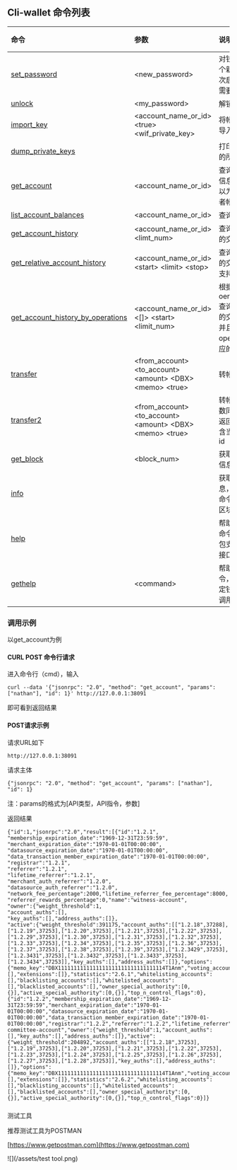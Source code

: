 ## Cli-wallet 命令列表

| 命令 | 参数 | 说明 | 备注 |
| :--- | :--- | :--- | :--- |
| [set\_password](/api/cli-wallet-api/setpassword.md) | &lt;new\_password&gt; | 对钱包设置一个新密码。首次启动钱包，需要设置密码 |  |
| [unlock](/api/cli-wallet-api/unlock.md) | &lt;my\_password&gt; | 解锁钱包 |  |
| [import\_key](/api/cli-wallet-api/importkey.md) | &lt;account\_name\_or\_id&gt;         &lt;true&gt; &lt;wif\_private\_key&gt; | 将帐户的私钥导入到钱包 |  |
| [dump\_private\_keys](/api/cli-wallet-api/dumpprivate-keys.md) |  | 打印钱包拥有的所有私钥对 |  |
| [get\_account](/api/cli-wallet-api/getaccount.md) | &lt;account\_name\_or\_id&gt; | 查询指定帐户信息，参数可以为帐户名或者帐户id |  |
| [list\_account\_balances](/api/cli-wallet-api/listaccount-balances.md) | &lt;account\_name\_or\_id&gt; | 查询帐户余额 |  |
| [get\_account\_history](/api/cli-wallet-api/getaccount-history.md) | &lt;account\_name\_or\_id&gt;         &lt;limt\_num&gt; | 查询帐户最近的交易记录 |  |
| [get\_relative\_account\_history](/api/cli-wallet-api/getrelative-account-history.md) | &lt;account\_name\_or\_id&gt;       &lt;start&gt; &lt;limit&gt; &lt;stop&gt; | 查询帐户最近的交易记录, 支持翻页 |  |
| [get\_account\_history\_by\_operations](/api/cli-wallet-api/getrelative-account-history_by_operations.md) | &lt;account\_name\_or\_id&gt; &lt;\[\]&gt;  &lt;start&gt; &lt;limit\_num&gt; | 根据oeration\_type查询帐户最近的交易记录，并且返回 operation对应的txID |  |
| [transfer](/api/cli-wallet-api/transfer.md) | &lt;from\_account&gt;                   &lt;to\_account&gt; &lt;amount&gt;     &lt;DBX&gt; &lt;memo&gt; &lt;true&gt; | 转帐操作 |  |
| [transfer2](/api/cli-wallet-api/transfer2.md) | &lt;from\_account&gt;                   &lt;to\_account&gt; &lt;amount&gt;     &lt;DBX&gt; &lt;memo&gt; &lt;true&gt; | 转帐操作，参数同transfer, 返回结果中包含当前交易的id |  |
| [get\_block](/api/cli-wallet-api/getblock.md) | &lt;block\_num&gt; | 获取指定区块信息 |  |
| [info](/api/cli-wallet-api/info.md) |  | 获取区块链信息，可以用此命令查询最新区块高度 |  |
| [help](/api/cli-wallet-api/help.md) |  | 帮助命令，此命令会返回钱包支持的所有接口 |  |
| [gethelp](/api/cli-wallet-api/gethelp.md) | &lt;command&gt; | 帮助命令，查看指定钱包命令的调用方法 |  |

### **调用示例**

以get\_account为例

#### CURL  POST 命令行请求

进入命令行（cmd），输入

```
curl --data '{"jsonrpc": "2.0", "method": "get_account", "params": ["nathan"], "id": 1}' http://127.0.0.1:38091
```

即可看到返回结果

#### POST请求示例

请求URL如下

```
http://127.0.0.1:38091
```

请求主体

```
{"jsonrpc": "2.0", "method": "get_account", "params": ["nathan"], "id": 1}
```

注：params的格式为\[API类型，API指令，参数\]



返回结果

```
{"id":1,"jsonrpc":"2.0","result":[{"id":"1.2.1",
"membership_expiration_date":"1969-12-31T23:59:59",
"merchant_expiration_date":"1970-01-01T00:00:00",
"datasource_expiration_date":"1970-01-01T00:00:00",
"data_transaction_member_expiration_date":"1970-01-01T00:00:00",
"registrar":"1.2.1",
"referrer":"1.2.1",
"lifetime_referrer":"1.2.1",
"merchant_auth_referrer":"1.2.0",
"datasource_auth_referrer":"1.2.0",
"network_fee_percentage":2000,"lifetime_referrer_fee_percentage":8000,
"referrer_rewards_percentage":0,"name":"witness-account",
"owner":{"weight_threshold":1,
"account_auths":[],
"key_auths":[],"address_auths":[]},
"active":{"weight_threshold":391175,"account_auths":[["1.2.18",37288],["1.2.19",37253],["1.2.20",37253],["1.2.21",37253],["1.2.22",37253],["1.2.29",37253],["1.2.30",37253],["1.2.31",37253],["1.2.32",37253],["1.2.33",37253],["1.2.34",37253],["1.2.35",37253],["1.2.36",37253],["1.2.37",37253],["1.2.38",37253],["1.2.39",37253],["1.2.3429",37253],["1.2.3431",37253],["1.2.3432",37253],["1.2.3433",37253],["1.2.3434",37253]],"key_auths":[],"address_auths":[]},"options":{"memo_key":"DBX1111111111111111111111111111111114T1Anm","voting_account":"1.2.5","num_witness":0,"num_committee":0,"votes":[],"extensions":[]},"statistics":"2.6.1","whitelisting_accounts":[],"blacklisting_accounts":[],"whitelisted_accounts":[],"blacklisted_accounts":[],"owner_special_authority":[0,{}],"active_special_authority":[0,{}],"top_n_control_flags":0},{"id":"1.2.2","membership_expiration_date":"1969-12-31T23:59:59","merchant_expiration_date":"1970-01-01T00:00:00","datasource_expiration_date":"1970-01-01T00:00:00","data_transaction_member_expiration_date":"1970-01-01T00:00:00","registrar":"1.2.2","referrer":"1.2.2","lifetime_referrer":"1.2.2","merchant_auth_referrer":"1.2.0","datasource_auth_referrer":"1.2.0","network_fee_percentage":2000,"lifetime_referrer_fee_percentage":8000,"referrer_rewards_percentage":0,"name":"relaxed-committee-account","owner":{"weight_threshold":1,"account_auths":[],"key_auths":[],"address_auths":[]},"active":{"weight_threshold":204892,"account_auths":[["1.2.18",37253],["1.2.19",37253],["1.2.20",37253],["1.2.21",37253],["1.2.22",37253],["1.2.23",37253],["1.2.24",37253],["1.2.25",37253],["1.2.26",37253],["1.2.27",37253],["1.2.28",37253]],"key_auths":[],"address_auths":[]},"options":{"memo_key":"DBX1111111111111111111111111111111114T1Anm","voting_account":"1.2.5","num_witness":0,"num_committee":0,"votes":[],"extensions":[]},"statistics":"2.6.2","whitelisting_accounts":[],"blacklisting_accounts":[],"whitelisted_accounts":[],"blacklisted_accounts":[],"owner_special_authority":[0,{}],"active_special_authority":[0,{}],"top_n_control_flags":0}]}
```

### 

测试工具

推荐测试工具为POSTMAN

[https://www.getpostman.com](https://www.getpostman.com)

![](/assets/test tool.png)

